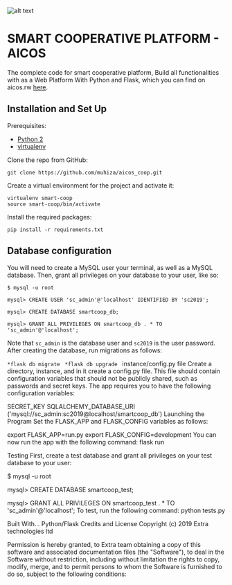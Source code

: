 ![alt text](http://178.128.19.71/static/new/images/final.png)

# SMART COOPERATIVE PLATFORM - AICOS
The complete code for smart cooperative platform, Build all functionalities with as a Web Platform With Python and Flask, which you can find on aicos.rw [here](http://www.aicos.rw/).

## Installation and Set Up
Prerequisites:

* [Python 2](https://www.python.org/)
* [virtualenv](https://virtualenv.pypa.io/en/latest/)

Clone the repo from GitHub:
```
git clone https://github.com/muhiza/aicos_coop.git
```

Create a virtual environment for the project and activate it:
```
virtualenv smart-coop
source smart-coop/bin/activate
```
Install the required packages:
```
pip install -r requirements.txt
```
## Database configuration
You will need to create a MySQL user your terminal, as well as a MySQL database. Then, grant all privileges on your database to your user, like so:
```
$ mysql -u root

mysql> CREATE USER 'sc_admin'@'localhost' IDENTIFIED BY 'sc2019';

mysql> CREATE DATABASE smartcoop_db;

mysql> GRANT ALL PRIVILEGES ON smartcoop_db . * TO 'sc_admin'@'localhost';
```
Note that ```sc_admin``` is the database user and ```sc2019``` is the user password. After creating the database, run migrations as follows:

```*flask db migrate ```
```*flask db upgrade ```
instance/config.py file
Create a directory, instance, and in it create a config.py file. This file should contain configuration variables that should not be publicly shared, such as passwords and secret keys. The app requires you to have the following configuration variables:

SECRET_KEY
SQLALCHEMY_DATABASE_URI ('mysql://sc_admin:sc2019@localhost/smartcoop_db')
Launching the Program
Set the FLASK_APP and FLASK_CONFIG variables as follows:

export FLASK_APP=run.py
export FLASK_CONFIG=development
You can now run the app with the following command: flask run

Testing
First, create a test database and grant all privileges on your test database to your user:

$ mysql -u root

mysql> CREATE DATABASE smartcoop_test;

mysql> GRANT ALL PRIVILEGES ON smartcoop_test . * TO 'sc_admin'@'localhost';
To test, run the following command: python tests.py

Built With...
Python/Flask
Credits and License
Copyright (c) 2019 Extra technologies ltd

Permission is hereby granted, to Extra team obtaining a copy of this software and associated documentation files (the "Software"), to deal in the Software without restriction, including without limitation the rights to copy, modify, merge, and to permit persons to whom the Software is furnished to do so, subject to the following conditions:
